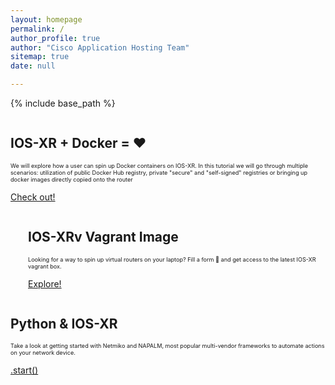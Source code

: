 ```yaml
---
layout: homepage
permalink: /
author_profile: true
author: "Cisco Application Hosting Team" 
sitemap: true
date: null

---
```


{% include base_path %}


<div class="feature__wrapper">
    <div class="feature__item--right">
      <div class="archive__item">
          <div class="archive__item-teaser center" style="max-height: 200px; max-width: 200px;display: block; margin-left: auto; margin-right: auto;">
            <a href="{{ base_path }}/tutorials/2017-02-26-running-docker-containers-on-ios-xr-6-1-2/"><img src="{{ base_path }}/images/lp_images/1_docker.png" alt="" /></a>
          </div>
        <div class="archive__item-body">
            <h2 class="archive__item-title">IOS-XR + Docker = ❤️</h2>
            <div class="archive__item-excerpt" style="font-size: 0.65em;">
              <p>We will explore how a user can spin up Docker containers on IOS-XR.
               In this tutorial we will go through multiple scenarios: utilization of public Docker Hub registry,
                 private "secure" and "self-signed" registries or bringing up docker images directly copied onto the router</p>
            </div>
            <p><a href="{{ base_path }}/tutorials/2017-02-26-running-docker-containers-on-ios-xr-6-1-2/" 
                  class="btn ">Check out!</a></p>
        </div>
      </div>
    </div>
</div>


<div class="feature__wrapper">    
<div class="feature__item--left">
      <div class="archive__item" style="margin-left: 2em;">
          <div class="archive__item-teaser center" style="max-height: 200px; max-width: 200px;display: block;
           margin-left: auto; margin-right: auto;">
            <img src="{{ base_path }}/images/lp_images/2_vagrant.png" alt="" />
          </div>
        <div class="archive__item-body">
            <h2 class="archive__item-title">IOS-XRv Vagrant Image</h2>
            <div class="archive__item-excerpt" style="font-size: 0.65em;">
            <p> Looking for a way to spin up virtual routers on your laptop? Fill a form 📝 and get access to the latest IOS-XR vagrant box.</p>
            </div>
          <p><a href="{{ base_path }}/tutorials/iosxr-vagrant-quickstart" class="btn btn--large">
          Explore!
          </a></p>
        </div>
      </div>
</div>
</div>


<div class="feature__wrapper">
    <div class="feature__item--right">
      <div class="archive__item">
          <div class="archive__item-teaser center" style="max-height: 200px; max-width: 200px;display: block; margin-left: auto; margin-right: auto;">
            <a href="{{ base_path }}/tutorials/2016-08-15-netmiko-and-napalm-with-ios-xr-quick-look/"><img src="{{ base_path }}/images/lp_images/3_python.png" alt="" /></a>
          </div>
        <div class="archive__item-body">
            <h2 class="archive__item-title">Python & IOS-XR️</h2>
            <div class="archive__item-excerpt" style="font-size: 0.65em;">
              <p>Take a look at getting started with Netmiko and NAPALM, most popular multi-vendor frameworks 
              to automate actions on your network device.</p>
            </div>
            <p><a href="{{ base_path }}/tutorials/2016-08-15-netmiko-and-napalm-with-ios-xr-quick-look/" 
                  class="btn "> .start()</a></p>
        </div>
      </div>
    </div>
</div>



